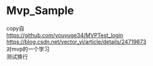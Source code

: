 # Mvp_Sample
copy自  
https://github.com/youyuge34/MVPTest_login  
https://blog.csdn.net/vector_yi/article/details/24719873  
对mvp的一个学习  
测试换行